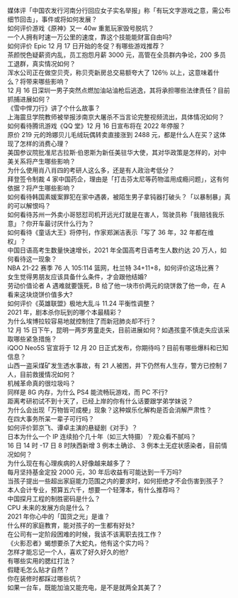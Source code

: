 媒体评「中国农发行河南分行回应女子实名举报」称「有玩文字游戏之意，需公布细节回击」，事件或将如何发展？  
如何评价游戏《原神》又一 40w 重氪玩家毁号脱坑？  
一个人拥有时速一万公里的速度，靠这个技能能财富自由吗?  
如何评价 Epic 12 月 17 日开始的冬促？有哪些游戏推荐？  
茶颜悦色疑薪资内乱，员工抱怨月薪 3000 元，高管在全员群内争论，200 多员工退群，真实情况如何？  
浑水公司正在做空贝壳，称贝壳新房总交易额夸大了 126％ 以上，这意味着什么？将带来哪些影响？  
12 月 16 日深圳一男子突然点燃加油站油枪后逃逸，其将承担哪些法律责任？目前抓捕进展如何？  
《雪中悍刀行》讲了个什么故事？  
上海震旦学院教师被举报涉南京大屠杀不当言论完整视频流出，具体情况如何？  
如何看待腾讯游戏《QQ 堂》12 月 16 日宣布将在 2022 年停服？  
原价 219 元的玲娜贝儿毛绒玩偶转卖直接涨到 2488 元，都是什么人在买？这体现了怎样的消费心理？  
美国参议院批准尼古拉斯·伯恩斯为新任美驻华大使，其对华政策是怎样的，对中美关系将产生哪些影响？  
为什么使用肖八肖四的考研人这么多，还是有人政治考低分？  
拜登签令制裁 4 家中国药企，理由是「打击芬太尼等药物滥用成瘾问题」，这有何依据？将产生哪些影响？  
如何看待韩国素媛案罪犯在家中遇袭，被陌生男子拿钝器打破头？「以暴制暴」真的可以解恨吗？  
如何看待苏州一外卖小哥怒怼司机开远光灯就是在害人，驾驶员称「我赔钱我乐意」？你开车最讨厌什么行为？  
如何看待《童话大王》将停刊，作家郑渊洁表示「写了 36 年，32 年都在维权」？  
中国日语高考生数量快速增长，2021 年全国高考日语考生人数约达 20 万人，如何看待这一现象？  
NBA 21-22 赛季 76 人 105:114 篮网，杜兰特 34+11+8，如何评价这场比赛？  
女生觉得男朋友应该具备什么条件，才会跟他结婚?  
劳动价值论者 A 遇难就要饿死，B 给了他一块市价两元的烧饼救了他一命，在 A 看来这块烧饼价值多大?  
如何评价《英雄联盟》极地大乱斗 11.24 平衡性调整？  
2021 年，剧本杀你玩到的哪个本最精彩？  
为什么埃博拉较容易地就控制住了而新冠肺炎却不行？  
12 月 15 日下午，昆明一两岁男童走失，目前进展如何？如遇孩童不慎走失应该采取哪些紧急措施？  
iQOO Neo5S 官宣将于 12 月 20 日正式发布，你期待吗？目前有哪些爆料和已知信息？  
山西一盗采煤矿发生透水事故，有 21 人被困，井下仍然有人生存，警方已控制 7 人，目前救援情况如何？  
机械革命真的很垃圾吗？  
同样是 8G 内存，为什么 PS4 能流畅玩游戏，而 PC 不行?  
距离考研初试不到十天了，已经上岸的你有什么话要跟学弟学妹说？  
为什么会出现「万物皆可成梗」现象？这种娱乐化解构是否会消解严肃性？  
在四大事务所呆一辈子可行吗？  
如何评价郭京飞、谭卓主演的悬疑剧《对手》？  
日本为什么一个 IP 连续拍个几十年（如三大特摄）？观众看不腻吗？  
16 日 14 时 -17 日 8 时陕西新增 3 例本土确诊、 3 例本土无症状感染者，目前情况如何？  
为什么现在有心理疾病的人好像越来越多了？  
每月坚持基金定投 2000 元，30 年后收益有可能达到一千万吗?  
当孩子提出一些超出家庭能力范围之内的要求时，如何拒绝才不会伤害到孩子？  
本人会计专业，预算五六千，想要一个轻薄本，有什么推荐吗？  
中国探月工程的制胜密码是什么？  
CPU 未来的发展方向是什么？  
2021 年你心中的「国货之光」是谁？  
什么样的家庭教育，能对孩子的一生都有好处?  
在公司有一定阶段困难的时候，我该不该离职去找工作？  
《火影忍者》蝎想要杀了大蛇丸，他有这个实力吗？  
怎样才能忘记一个人，喜欢了好久好久的他?  
有哪些实用的腮红打法？  
假睫毛怎么贴才自然？  
你在装修时都踩过哪些坑？  
如果一台车，既能加油又能充电，是不是就两全其美了？  
